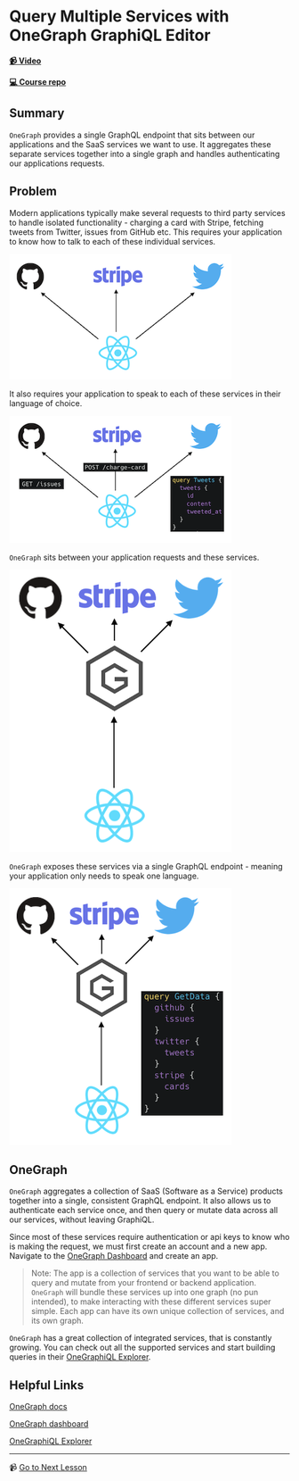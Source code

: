 # Query Multiple Services with OneGraph GraphiQL Editor

**[📹 Video](https://egghead.io/lessons/graphql-query-multiple-services-with-onegraph-graphiql-editor)**

**[💻 Course repo](https://github.com/theianjones/egghead-graphql-subscriptions)**

## Summary

`OneGraph` provides a single GraphQL endpoint that sits between our applications and the SaaS services we want to use. It aggregates these separate services together into a single graph and handles authenticating our applications requests.

## Problem

Modern applications typically make several requests to third party services to handle isolated functionality - charging a card with Stripe, fetching tweets from Twitter, issues from GitHub etc. This requires your application to know how to talk to each of these individual services.

![React application making multiple API requests](../assets/traditional-communication.png)

It also requires your application to speak to each of these services in their language of choice.

![React application making REST and GraphQL requests](../assets/traditional-payloads.png)

`OneGraph` sits between your application requests and these services.

![React application using OneGraph to proxy requests](../assets/onegraph-communication.png)

`OneGraph` exposes these services via a single GraphQL endpoint - meaning your application only needs to speak one language.

![React application only making GraphQL requests](../assets/onegraph-payload.png)

## OneGraph

`OneGraph` aggregates a collection of SaaS (Software as a Service) products together into a single, consistent GraphQL endpoint. It also allows us to authenticate each service once, and then query or mutate data across all our services, without leaving GraphiQL.

Since most of these services require authentication or api keys to know who is making the request, we must first create an account and a new app. Navigate to the [OneGraph Dashboard](https://www.onegraph.com/dashboard) and create an app.

> Note: The app is a collection of services that you want to be able to query and mutate from your frontend or backend application. `OneGraph` will bundle these services up into one graph (no pun intended), to make interacting with these different services super simple. Each app can have its own unique collection of services, and its own graph.

`OneGraph` has a great collection of integrated services, that is constantly growing. You can check out all the supported services and start building queries in their [OneGraphiQL Explorer](https://www.onegraph.com/graphiql).

<!-- TODO! add a picture describing not 1gql vs 1gql -->

## Helpful Links

[OneGraph docs](https://www.onegraph.com/docs/intro.html)

[OneGraph dashboard](https://www.onegraph.com/dashboard)

[OneGraphiQL Explorer](https://www.onegraph.com/graphiql)

---

📹 [Go to Next Lesson](https://egghead.io/lessons/graphql-query-multiple-services-with-urqls-graphql-client)
